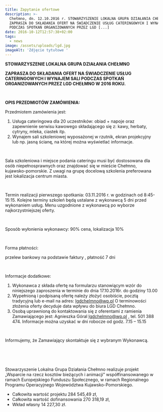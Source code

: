 ```yaml
---
title: Zapytanie ofertowe
description: >-
  Chełmno, dn. 12.10.2016 r. STOWARZYSZENIE LOKALNA GRUPA DZIAŁANIA CHEŁMNO
  ZAPRASZA DO SKŁADANIA OFERT NA ŚWIADCZENIE USŁUG CATERINGOWYCH I WYNAJEM SALI
  PODCZAS SPOTKAŃ ORGANIZOWANYCH PRZEZ LGD [...]
date: 2016-10-12T12:57:38+02:00
tags:
  - news
image: /assets/uploads/lgd.jpg
imageAlt: 'Zdjęcie tytułowe '
---
```

**STOWARZYSZENIE LOKALNA GRUPA DZIAŁANIA CHEŁMNO**

**ZAPRASZA DO SKŁADANIA OFERT NA ŚWIADCZENIE USŁUG CATERINGOWYCH I WYNAJEM SALI PODCZAS SPOTKAŃ ORGANIZOWANYCH PRZEZ LGD CHEŁMNO W 2016 ROKU.**

<br>

**OPIS PRZEDMIOTÓW ZAMÓWIENIA:**

Przedmiotem zamówienia jest:

1. Usługa cateringowa dla 20 uczestników: obiad + napoje oraz zapewnienie serwisu kawowego składającego się z: kawy, herbaty, cytryny, mleka, ciastek itp.
2. Wynajem sali szkoleniowej wyposażonej w rzutnik, ekran projekcyjny lub np. jasną ścianę, na której można wyświetlać informacje.

<br>

Sala szkoleniowa i miejsce podania cateringu musi być dostosowana dla osób niepełnosprawnych oraz znajdować się w mieście Chełmno, kujawsko-pomorskie. Z uwagi na grupę docelową szkolenia preferowana jest lokalizacja centrum miasta.

<br>

Termin realizacji pierwszego spotkania:  03.11.2016 r. w godzinach od 8:45-15:15. Kolejne terminy szkoleń będą ustalane z wykonawcą  5 dni przed wykonaniem usług. Menu uzgodnione z wykonawcą po wyborze najkorzystniejszej oferty.

<br>

Sposób wyłonienia wykonawcy: 90% cena, lokalizacja 10%

<br>

Forma płatności:

przelew bankowy na podstawie faktury , płatność 7 dni

<br>

Informacje dodatkowe:

1. Wykonawca z składa  ofertę na formularzu stanowiącym wzór do niniejszego zaproszenia w terminie  do dnia 17.10.2016r. do godziny 13.00
2. Wypełnioną i podpisaną ofertę należy złożyć osobiście, pocztą tradycyjną lub e-mail na adres: lgdchelmno@wp.pl
   O terminowości złożenia oferty decyduje data wpływu do biura LGD Chełmno.
3. Osobą uprawnioną do kontaktowania się z oferentami  z ramienia Zamawiającego jest: Agnieszka Góral lgdchelmno@wp.pl , tel. 501 388 474. Informacje można uzyskać w dni robocze od godz. 7.15 – 15.15

<br>

Informujemy, że Zamawiający skontaktuje się z wybranym Wykonawcą.

<br>

<br>

<br>

Stowarzyszenie Lokalna Grupa Działania Chełmno realizuje projekt „Wsparcie na rzecz kosztów bieżących i animacji” współfinansowanego w ramach Europejskiego Funduszu Społecznego, w ramach Regionalnego Programu Operacyjnego Województwa Kujawsko-Pomorskiego.

* Całkowita wartość projektu 284 545,49 zł,
* Całkowita wartość dofinansowania 270 318,19 zł,
* Wkład własny 14 227,30 zł.
